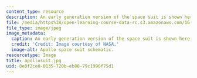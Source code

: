 ```yaml
---
content_type: resource
description: An early generation version of the space suit is shown here.
file: /media/https%3A/open-learning-course-data-rc.s3.amazonaws.com/16-885j-aircraft-systems-engineering-fall-2005/8e0f2ce00135720beb8879c1990f75d1_apollosuit.jpg
file_type: image/jpeg
image_metadata:
  caption: An early generation version of the space suit is shown here.
  credit: 'Credit: Image courtesy of NASA.'
  image-alt: Apollo space suit schematic.
resourcetype: Image
title: apollosuit.jpg
uid: 8e0f2ce0-0135-720b-eb88-79c1990f75d1
---
```

